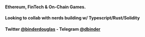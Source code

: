 #### Ethereum, FinTech & On-Chain Games.
#### Looking to collab with nerds building w/ Typescript/Rust/Solidity

#### Twitter [@binderdouglas](https://twitter.com/binderdouglas) - Telegram [@dbinder](https://t.me/dbinder)



<!--
**Bind/bind** is a ✨ _special_ ✨ repository because its `README.md` (this file) appears on your GitHub profile.

Here are some ideas to get you started:

- 🔭 I’m currently working on ...
- 🌱 I’m currently learning ...
- 👯 I’m looking to collaborate on ...
- 🤔 I’m looking for help with ...
- 💬 Ask me about ...
- 📫 How to reach me: ...
- 😄 Pronouns: ...
- ⚡ Fun fact: ...
-->
